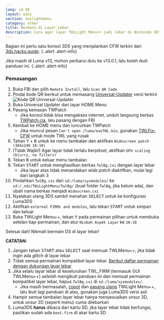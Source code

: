 ```yaml
---
lang: id-ID
layout: wiki
section: twilightmenu
category: other
title: Bermain di Layar Lebar
description: Cara agar layar TWiLight Menu++ jadi lebar di Nintendo 3DS
---
```


Bagian ini perlu satu konsol 3DS yang menjalankan CFW terkini dari [3ds.hacks.guide](https://3ds.hacks.guide).
{:.alert .alert-info}

Jika masih di Luma v13, mohon perbarui dulu ke v13.0.1, lalu boleh ikuti panduan ini.
{:.alert .alert-info}

### Pemasangan
1. Buka FBI dan pilih `Remote Install`, lalu `Scan QR Code`
1. Pindai kode QR berikut untuk memasang [Universal-Updater](https://github.com/Universal-Team/Universal-Updater) versi terkini<br> ![Kode QR Universal-Updater](https://db.universal-team.net/assets/images/qr/universal-updater-cia.png)
1. Buka Universal Updater dari layar HOME Menu
1. Pasang kemasan TWPatch
    - Jika konsol tidak bisa mengakses internet, unduh langsung berkas [TWPatch.cia](https://gbatemp.net/download/twpatch.37400/version/38832/download?file=302085), lalu pasang dengan FBI
1. Kembali ke HOME menu dan luncurkan TWPatch
    - Jika muncul pesan `Can't open /luma/exeTWL.bin`, gunakan [TWLFix-CFW](https://github.com/MechanicalDragon0687/TWLFix-CFW/releases/) untuk mode TWL yang rusak
1. Tahan <kbd class="face">Y</kbd> + <kbd class="face">B</kbd> untuk ke menu tambalan dan aktifkan `Widescreen patch (384x240 16:10)`
1. (Tidak Wajib!) Agar layar tidak terlalu berpiksel, aktifkan `GPU scaling (blurry, no filters)`
1. Tekan <kbd class="face">B</kbd> untuk keluar menu tambalan
1. Tekan <kbd>START</kbd> untuk menghasilkan berkas `TwlBg.cxi` dengan layar lebar
    - Jika layar atas tidak menandakan *wide patch* diaktifkan, mulai lagi dari langkah 3
1. Pindahkan `TwlBg.cxi` dari `sd:/luma/sysmodules/` ke `sd:/_nds/TWiLightMenu/TwlBg/` (buat folder `TwlBg`, jika belum ada), dan ubah nama berkas menjadi `Widescreen.cxi`
1. Nyalakan ulang 3DS sambil menahan <kbd>SELECT</kbd> untuk ke konfigurasi Luma3DS
1. Aktifkan `external FIRMs and modules`, lalu tekan <kbd>START</kbd> untuk simpan dan keluar
1. Buka TWiLight Menu++, tekan <kbd class="face">Y</kbd> pada permainan pilihan untuk membuka setelan tiap-permainan, dan atur `Nisbah Aspek Layar` ke `16:10`

Selesai dah! Nikmati bermain DS di layar lebar!

**CATATAN:**
1. Jangan tahan <kbd>START</kbd> atau <kbd>SELECT</kbd> saat memuat TWLMenu++, jika tidak ingin ada *glitch* di layar lebar
1. Tidak semua permainan kompatibel layar lebar. [Berikut daftar permainan dengan dukungan layar lebar](https://github.com/DS-Homebrew/TWiLightMenu/blob/master/7zfile/3DS%20-%20CFW%20users/Games%20supported%20with%20widescreen.txt)
1. Jika selalu layar lebar di keseluruhan TWL_FIRM (termasuk GUI TWLMenu++) *setelah* mengikuti panduan ini dan memuat permainan kompatibel layar lebar, hapus `TwlBg.cxi` di `sd:/luma/sysmodules/`.
    - Jika masih bermasalah, [copot](https://wiki.ds-homebrew.com/id-ID/twilightmenu/uninstalling-3ds) dan [pasang ulang](https://wiki.ds-homebrew.com/twilightmenu/installing-3ds) TWiLight Menu++, lalu ikuti lagi panduan di atas, gunakan juga Luma3DS versi asli
1. Hampir semua tambalan layar lebar hanya menyesuaikan unsur 3D, untuk unsur 2D (seperti menu) cuma dilebarkan
1. Luma3DS **harus** dibaca dari kartu SD, jika layar lebar tidak berfungsi, pastikan sudah ada `boot.firm` di akar kartu SD
